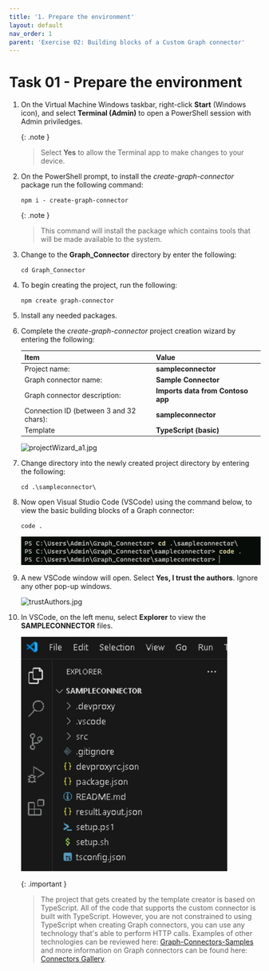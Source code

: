 ```yaml
---
title: '1. Prepare the environment'
layout: default
nav_order: 1
parent: 'Exercise 02: Building blocks of a Custom Graph connector'
---
```


# Task 01 - Prepare the environment

1. On the Virtual Machine Windows taskbar, right-click **Start** (Windows icon), and select **Terminal (Admin)** to open a PowerShell session with Admin priviledges.

   {: .note }
   > Select **Yes** to allow the Terminal app to make changes to your device.

1. On the PowerShell prompt, to install the *create-graph-connector* package run the following command:

   ```
   npm i - create-graph-connector
   ```

   {: .note }
   > This command will install the package which contains tools that will be made available to the system.

1. Change to the **Graph_Connector** directory by enter the following:

   ```
   cd Graph_Connector
   ```

1. To begin creating the project, run the following:

   ```
   npm create graph-connector
   ```

1. Install any needed packages.

1. Complete the *create-graph-connector* project creation wizard by entering the following:
   
   | Item | Value |
   |:---------|:---------|
   | Project name:   | **sampleconnector**   |
   | Graph connector name:   | **Sample Connector**   |
   | Graph connector description:   | **Imports data from Contoso app**   |
   | Connection ID (between 3 and 32 chars):   | **sampleconnector**   |
   | Template   | **TypeScript (basic)**   |

   ![projectWizard_a1.jpg](../media/projectWizard_a1.jpg)  

1. Change directory into the newly created project directory by entering the following:

   ```
   cd .\sampleconnector\
   ```

1. Now open Visual Studio Code (VSCode) using the command below, to view the basic building blocks of a Graph connector:

   ```
   code .
   ```

   ![97349gqa.jpg](../../media/97349gqa.jpg)

1. A new VSCode window will open. Select **Yes, I trust the authors**. Ignore any other pop-up windows.

   ![trustAuthors.jpg](../media/trustAuthors.jpg)

1. In VSCode, on the left menu, select **Explorer** to view the **SAMPLECONNECTOR** files.

   ![vsCodeExplorer_a2.jpg](../../media/vsCodeExplorer_a2.jpg)

   {: .important }
   > The project that gets created by the template creator is based on TypeScript. All of the code that supports the custom connector is built with TypeScript.
   > However, you are not constrained to using TypeScript when creating Graph connectors, you can use any technology that's able to perform HTTP calls.
   > Examples of other technologies can be reviewed here: [Graph-Connectors-Samples](https://github.com/pnp/graph-connectors-samples "Graph-Connectors-Samples") and more information on Graph connectors can be found here: [Connectors Gallery](https://learn.microsoft.com/en-us/microsoftsearch/connectors-gallery "Connectors Gallery").
